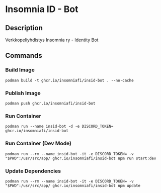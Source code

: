 # Insomnia ID - Bot

## Description
Verkkopeliyhdistys Insomnia ry - Identity Bot

## Commands

### Build Image

`podman build -t ghcr.io/insomniafi/insid-bot . --no-cache`

### Publish Image
`podman push ghcr.io/insomniafi/insid-bot`

### Run Container

`podman run --name insid-bot -d -e DISCORD_TOKEN= ghcr.io/insomniafi/insid-bot`

### Run Container (Dev Mode)

`podman run --rm --name insid-bot -it -e DISCORD_TOKEN= -v "$PWD":/usr/src/app/ ghcr.io/insomniafi/insid-bot npm run start:dev`

### Update Dependencies
`podman run --rm --name insid-bot -it -e DISCORD_TOKEN= -v "$PWD":/usr/src/app/ ghcr.io/insomniafi/insid-bot npm update`

